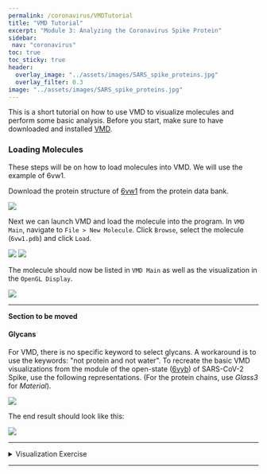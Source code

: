 ```yaml
---
permalink: /coronavirus/VMDTutorial
title: "VMD Tutorial"
excerpt: "Module 3: Analyzing the Coronavirus Spike Protein"
sidebar:
 nav: "coronavirus"
toc: true
toc_sticky: true
header:
  overlay_image: "../assets/images/SARS_spike_proteins.jpg"
  overlay_filter: 0.3
image: "../assets/images/SARS_spike_proteins.jpg"
---
```


This is a short tutorial on how to use VMD to visualize molecules and perform some basic analysis. Before you start, make sure to have downloaded and installed <a href="https://www.ks.uiuc.edu/Development/Download/download.cgi?PackageName=VMD" target="_blank">VMD</a>.

### Loading Molecules

These steps will be on how to load molecules into VMD. We will use the example of 6vw1.

Download the protein structure of <a href="https://www.rcsb.org/structure/6vw1" target="_blank">6vw1</a> from the protein data bank.

<img src="../_pages/coronavirus/files/Ridge%20Tutorial/Ridge0.png">

Next we can launch VMD and load the molecule into the program. In `VMD Main`, navigate to `File > New Molecule`. Click `Browse`, select the molecule (`6vw1.pdb`) and click `Load`.

<img src="../_pages/coronavirus/files/Ridge%20Tutorial/Ridge1.png">
<img src="../_pages/coronavirus/files/Ridge%20Tutorial/Ridge2.png">

The molecule should now be listed in `VMD Main` as well as the visualization in the `OpenGL Display`.

<img src="../_pages/coronavirus/files/Ridge%20Tutorial/Ridge3.png">

<hr>

**Section to be moved**

#### Glycans

For VMD, there is no specific keyword to select glycans. A workaround is to use the keywords: "not protein and not water". To recreate the basic VMD visualizations from the module of the open-state (<a href="https://www.rcsb.org/structure/6VYB" target="_blank">6vyb</a>) of SARS-CoV-2 Spike, use the following representations. (For the protein chains, use *Glass3* for *Material*).

<img src="../_pages/coronavirus/files/GlycanImage1.png">

The end result should look like this:

<img src="../_pages/coronavirus/files/GlycanImage2.png">

<hr>

<details>
 <summary>Visualization Exercise</summary>
 Try to recreate the visualization of Hotspot31 for SARS-CoV-2 (same molecule as the tutorial). The important residues and their corresponding colors are listed on the left.

 <img src="../_pages/coronavirus/files/Hotspot31.png">
</details>

<hr>
